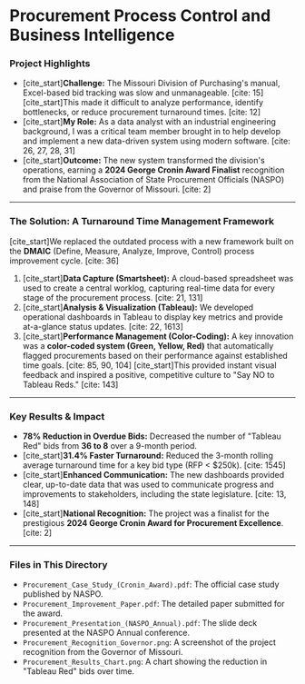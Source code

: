 # Procurement Process Control and Business Intelligence

### Project Highlights

* [cite_start]**Challenge:** The Missouri Division of Purchasing's manual, Excel-based bid tracking was slow and unmanageable. [cite: 15] [cite_start]This made it difficult to analyze performance, identify bottlenecks, or reduce procurement turnaround times. [cite: 12]
* [cite_start]**My Role:** As a data analyst with an industrial engineering background, I was a critical team member brought in to help develop and implement a new data-driven system using modern software. [cite: 26, 27, 28, 31]
* [cite_start]**Outcome:** The new system transformed the division's operations, earning a **2024 George Cronin Award Finalist** recognition from the National Association of State Procurement Officials (NASPO) and praise from the Governor of Missouri. [cite: 2]

---

### The Solution: A Turnaround Time Management Framework

[cite_start]We replaced the outdated process with a new framework built on the **DMAIC** (Define, Measure, Analyze, Improve, Control) process improvement cycle. [cite: 36]

1.  [cite_start]**Data Capture (Smartsheet):** A cloud-based spreadsheet was used to create a central worklog, capturing real-time data for every stage of the procurement process. [cite: 21, 131]
2.  [cite_start]**Analysis & Visualization (Tableau):** We developed operational dashboards in Tableau to display key metrics and provide at-a-glance status updates. [cite: 22, 1613]
3.  [cite_start]**Performance Management (Color-Coding):** A key innovation was a **color-coded system (Green, Yellow, Red)** that automatically flagged procurements based on their performance against established time goals. [cite: 85, 90, 104] [cite_start]This provided instant visual feedback and inspired a positive, competitive culture to "Say NO to Tableau Reds." [cite: 143]

---

### Key Results & Impact

* **78% Reduction in Overdue Bids:** Decreased the number of "Tableau Red" bids from **36 to 8** over a 9-month period.
* [cite_start]**31.4% Faster Turnaround:** Reduced the 3-month rolling average turnaround time for a key bid type (RFP < $250k). [cite: 1545]
* [cite_start]**Enhanced Communication:** The new dashboards provided clear, up-to-date data that was used to communicate progress and improvements to stakeholders, including the state legislature. [cite: 13, 148]
* [cite_start]**National Recognition:** The project was a finalist for the prestigious **2024 George Cronin Award for Procurement Excellence**. [cite: 2]

---

### Files in This Directory

* `Procurement_Case_Study_(Cronin_Award).pdf`: The official case study published by NASPO.
* `Procurement_Improvement_Paper.pdf`: The detailed paper submitted for the award.
* `Procurement_Presentation_(NASPO_Annual).pdf`: The slide deck presented at the NASPO Annual conference.
* `Procurement_Recognition_Governor.png`: A screenshot of the project recognition from the Governor of Missouri.
* `Procurement_Results_Chart.png`: A chart showing the reduction in "Tableau Red" bids over time.